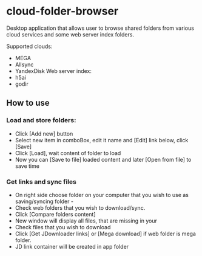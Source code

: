 # cloud-folder-browser
Desktop application that allows user to browse shared folders from various cloud services and some web server index folders. 

Supported clouds:
* MEGA
* Allsync
* YandexDisk
Web server index:
* h5ai
* godir

## How to use
### Load and store folders:
* Click [Add new] button
* Select new item in comboBox, edit it name and [Edit] link below, click [Save]
* Click [Load], wait content of folder to load
* Now you can [Save to file] loaded content and later [Open from file] to save time
### Get links and sync files
* On right side choose folder on your computer that you wish to use as saving/syncing folder - <sync folder>
* Check web folders that you wish to download/sync.
* Click [Compare folders content]
* New window will display all files, that are missing in your <sync folder>
* Check files that you wish to download
* Click [Get JDownloader links] or [Mega download] if web folder is mega folder.
* JD link container will be created in app folder
